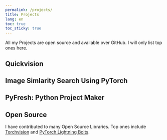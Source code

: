 ```yaml
---
permalink: /projects/
title: Projects
lang: en
toc: true
toc_sticky: true
---
```


All my Projects are open source and available over GitHub.
I will only list top ones here.

## Quickvision


## Image Simlarity Search Using PyTorch


## PyFresh: Python Project Maker


## Open Source

I have contributed to many Open Source Libraries.
Top ones include [Torchvision](https://github.com/pytorch/vision) and [PyTorch Lightning Bolts](https://github.com/PyTorchLightning/pytorch-lightning-bolts).
